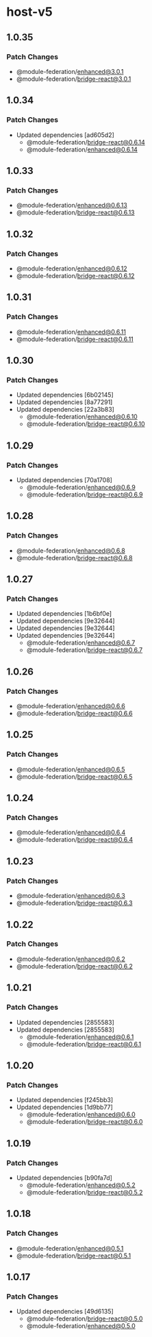 # host-v5

## 1.0.35

### Patch Changes

- @module-federation/enhanced@3.0.1
- @module-federation/bridge-react@3.0.1

## 1.0.34

### Patch Changes

- Updated dependencies [ad605d2]
  - @module-federation/bridge-react@0.6.14
  - @module-federation/enhanced@0.6.14

## 1.0.33

### Patch Changes

- @module-federation/enhanced@0.6.13
- @module-federation/bridge-react@0.6.13

## 1.0.32

### Patch Changes

- @module-federation/enhanced@0.6.12
- @module-federation/bridge-react@0.6.12

## 1.0.31

### Patch Changes

- @module-federation/enhanced@0.6.11
- @module-federation/bridge-react@0.6.11

## 1.0.30

### Patch Changes

- Updated dependencies [6b02145]
- Updated dependencies [8a77291]
- Updated dependencies [22a3b83]
  - @module-federation/enhanced@0.6.10
  - @module-federation/bridge-react@0.6.10

## 1.0.29

### Patch Changes

- Updated dependencies [70a1708]
  - @module-federation/enhanced@0.6.9
  - @module-federation/bridge-react@0.6.9

## 1.0.28

### Patch Changes

- @module-federation/enhanced@0.6.8
- @module-federation/bridge-react@0.6.8

## 1.0.27

### Patch Changes

- Updated dependencies [1b6bf0e]
- Updated dependencies [9e32644]
- Updated dependencies [9e32644]
- Updated dependencies [9e32644]
  - @module-federation/enhanced@0.6.7
  - @module-federation/bridge-react@0.6.7

## 1.0.26

### Patch Changes

- @module-federation/enhanced@0.6.6
- @module-federation/bridge-react@0.6.6

## 1.0.25

### Patch Changes

- @module-federation/enhanced@0.6.5
- @module-federation/bridge-react@0.6.5

## 1.0.24

### Patch Changes

- @module-federation/enhanced@0.6.4
- @module-federation/bridge-react@0.6.4

## 1.0.23

### Patch Changes

- @module-federation/enhanced@0.6.3
- @module-federation/bridge-react@0.6.3

## 1.0.22

### Patch Changes

- @module-federation/enhanced@0.6.2
- @module-federation/bridge-react@0.6.2

## 1.0.21

### Patch Changes

- Updated dependencies [2855583]
- Updated dependencies [2855583]
  - @module-federation/enhanced@0.6.1
  - @module-federation/bridge-react@0.6.1

## 1.0.20

### Patch Changes

- Updated dependencies [f245bb3]
- Updated dependencies [1d9bb77]
  - @module-federation/enhanced@0.6.0
  - @module-federation/bridge-react@0.6.0

## 1.0.19

### Patch Changes

- Updated dependencies [b90fa7d]
  - @module-federation/enhanced@0.5.2
  - @module-federation/bridge-react@0.5.2

## 1.0.18

### Patch Changes

- @module-federation/enhanced@0.5.1
- @module-federation/bridge-react@0.5.1

## 1.0.17

### Patch Changes

- Updated dependencies [49d6135]
  - @module-federation/bridge-react@0.5.0
  - @module-federation/enhanced@0.5.0
